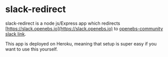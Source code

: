 # slack-redirect

slack-redirect is a node js/Express app which redirects [https://slack.openebs.io](https://slack.openebs.io) to [openebs-community slack link](https://openebs-community.slack.com/join/shared_invite/enQtNjcyMDI4NTc4MzQyLTA5MWYyZDQ3ZmE0MWU0YjU0ZDM5ZjlmNjNiNzhjMDNjMjk4MmQ0MDM3OGRmODczZDVhYjlmMzYzZWI2ZWYxNGQ).

This app is deployed on Heroku, meaning that setup is super easy if you want to use this yourself.
